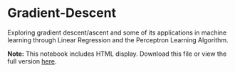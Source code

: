 # Gradient-Descent  
Exploring gradient descent/ascent and some of its applications in machine learning through Linear Regression and the Perceptron Learning Algorithm.  

**Note:** This notebook includes HTML display. Download this file or view the full version [here](https://nbviewer.org/github/LeNguyenHaiDuong/Gradient-Descent/blob/master/Gradient_Descent.ipynb#).  

